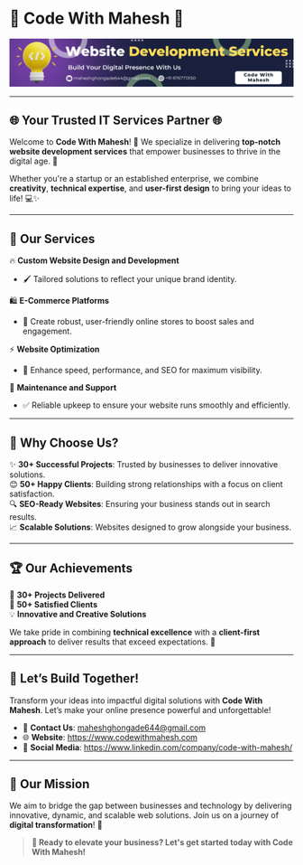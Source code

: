 # 🌟 **Code With Mahesh** 🌟  
![Banner](https://github.com/CodeWithMahesh-com/.github/blob/main/profile/Banner.jpeg)  

---

## **🌐 Your Trusted IT Services Partner 🌐**  
Welcome to **Code With Mahesh**! 🎉 We specialize in delivering **top-notch website development services** that empower businesses to thrive in the digital age. 🚀  

Whether you're a startup or an established enterprise, we combine **creativity**, **technical expertise**, and **user-first design** to bring your ideas to life! 💻✨  

---

## **💼 Our Services**  
🔥 **Custom Website Design and Development**  
- 🖌️ Tailored solutions to reflect your unique brand identity.  

🛍️ **E-Commerce Platforms**  
- 🌟 Create robust, user-friendly online stores to boost sales and engagement.  

⚡ **Website Optimization**  
- 🚀 Enhance speed, performance, and SEO for maximum visibility.  

🔧 **Maintenance and Support**  
- ✅ Reliable upkeep to ensure your website runs smoothly and efficiently.  

---

## **🎯 Why Choose Us?**  
✨ **30+ Successful Projects**: Trusted by businesses to deliver innovative solutions.  
😊 **50+ Happy Clients**: Building strong relationships with a focus on client satisfaction.  
🔍 **SEO-Ready Websites**: Ensuring your business stands out in search results.  
📈 **Scalable Solutions**: Websites designed to grow alongside your business.  

---

## **🏆 Our Achievements**  
🎉 **30+ Projects Delivered**  
🙌 **50+ Satisfied Clients**  
💡 **Innovative and Creative Solutions**  

We take pride in combining **technical excellence** with a **client-first approach** to deliver results that exceed expectations. 🌟  

---

## **🤝 Let’s Build Together!**  
Transform your ideas into impactful digital solutions with **Code With Mahesh**. Let’s make your online presence powerful and unforgettable!  

- 📧 **Contact Us**:  maheshghongade644@gmail.com 
- 🌐 **Website**: https://www.codewithmahesh.com  
- 📱 **Social Media**: https://www.linkedin.com/company/code-with-mahesh/ 

---

## **📌 Our Mission**  
We aim to bridge the gap between businesses and technology by delivering innovative, dynamic, and scalable web solutions. Join us on a journey of **digital transformation**! 🚀  

> **🌟 Ready to elevate your business? Let's get started today with Code With Mahesh!**  
